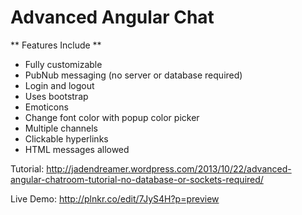 Advanced Angular Chat
================

** Features Include **
* Fully customizable
* PubNub messaging (no server or database required)
* Login and logout
* Uses bootstrap
* Emoticons
* Change font color with popup color picker
* Multiple channels
* Clickable hyperlinks
* HTML messages allowed

Tutorial: http://jadendreamer.wordpress.com/2013/10/22/advanced-angular-chatroom-tutorial-no-database-or-sockets-required/

Live Demo: http://plnkr.co/edit/7JyS4H?p=preview
